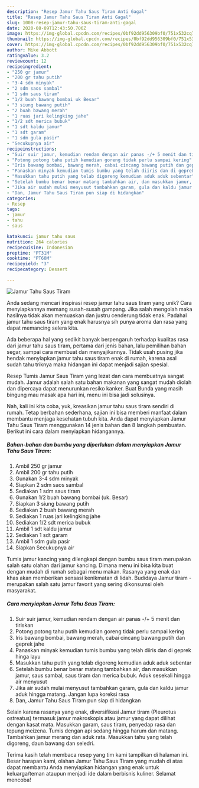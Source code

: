 ```yaml
---
description: "Resep Jamur Tahu Saus Tiram Anti Gagal"
title: "Resep Jamur Tahu Saus Tiram Anti Gagal"
slug: 1008-resep-jamur-tahu-saus-tiram-anti-gagal
date: 2020-08-09T12:43:50.706Z
image: https://img-global.cpcdn.com/recipes/0bf92dd956309bf0/751x532cq70/jamur-tahu-saus-tiram-foto-resep-utama.jpg
thumbnail: https://img-global.cpcdn.com/recipes/0bf92dd956309bf0/751x532cq70/jamur-tahu-saus-tiram-foto-resep-utama.jpg
cover: https://img-global.cpcdn.com/recipes/0bf92dd956309bf0/751x532cq70/jamur-tahu-saus-tiram-foto-resep-utama.jpg
author: Mike Abbott
ratingvalue: 3.2
reviewcount: 12
recipeingredient:
- "250 gr jamur"
- "200 gr tahu putih"
- "3-4 sdm minyak"
- "2 sdm saos sambal"
- "1 sdm saus tiram"
- "1/2 buah bawang bombai uk Besar"
- "3 siung bawang putih"
- "2 buah bawang merah"
- "1 ruas jari kelingking jahe"
- "1/2 sdt merica bubuk"
- "1 sdt kaldu jamur"
- "1 sdt garam"
- "1 sdm gula pasir"
- "Secukupnya air"
recipeinstructions:
- "Suir suir jamur, kemudian rendam dengan air panas -/+ 5 menit dan tiriskan"
- "Potong potong tahu putih kemudian goreng tidak perlu sampai kering"
- "Iris bawang bombai, bawang merah, cabai cincang bawang putih dan geprek jahe"
- "Panaskan minyak kemudian tumis bumbu yang telah diiris dan di geprek hinga layu"
- "Masukkan tahu putih yang telab digoreng kemudian aduk aduk sebentar"
- "Setelah bumbu benar benar matang tambahkan air, dan masukkan jamur, saus sambal, saus tiram dan merica bubuk. Aduk sesekali hingga air menyusut"
- "Jika air sudah mulai menyusut tambahkan garam, gula dan kaldu jamur aduk hingga matang. Jangan lupa koreksi rasa"
- "Dan, Jamur Tahu Saus Tiram pun siap di hidangkan"
categories:
- Resep
tags:
- jamur
- tahu
- saus

katakunci: jamur tahu saus 
nutrition: 264 calories
recipecuisine: Indonesian
preptime: "PT31M"
cooktime: "PT60M"
recipeyield: "3"
recipecategory: Dessert

---
```



![Jamur Tahu Saus Tiram](https://img-global.cpcdn.com/recipes/0bf92dd956309bf0/751x532cq70/jamur-tahu-saus-tiram-foto-resep-utama.jpg)

Anda sedang mencari inspirasi resep jamur tahu saus tiram yang unik? Cara menyiapkannya memang susah-susah gampang. Jika salah mengolah maka hasilnya tidak akan memuaskan dan justru cenderung tidak enak. Padahal jamur tahu saus tiram yang enak harusnya sih punya aroma dan rasa yang dapat memancing selera kita.

Ada beberapa hal yang sedikit banyak berpengaruh terhadap kualitas rasa dari jamur tahu saus tiram, pertama dari jenis bahan, lalu pemilihan bahan segar, sampai cara membuat dan menyajikannya. Tidak usah pusing jika hendak menyiapkan jamur tahu saus tiram enak di rumah, karena asal sudah tahu triknya maka hidangan ini dapat menjadi sajian spesial.

Resep Tumis Jamur Saus Tiram yang lezat dan cara membuatnya sangat mudah. Jamur adalah salah satu bahan makanan yang sangat mudah diolah dan dipercaya dapat menurunkan resiko kanker. Buat Bunda yang masih bingung mau masak apa hari ini, menu ini bisa jadi solusinya.


Nah, kali ini kita coba, yuk, kreasikan jamur tahu saus tiram sendiri di rumah. Tetap berbahan sederhana, sajian ini bisa memberi manfaat dalam membantu menjaga kesehatan tubuh kita. Anda dapat menyiapkan Jamur Tahu Saus Tiram menggunakan 14 jenis bahan dan 8 langkah pembuatan. Berikut ini cara dalam menyiapkan hidangannya.

<!--inarticleads1-->

##### Bahan-bahan dan bumbu yang diperlukan dalam menyiapkan Jamur Tahu Saus Tiram:

1. Ambil 250 gr jamur
1. Ambil 200 gr tahu putih
1. Gunakan 3-4 sdm minyak
1. Siapkan 2 sdm saos sambal
1. Sediakan 1 sdm saus tiram
1. Gunakan 1/2 buah bawang bombai (uk. Besar)
1. Siapkan 3 siung bawang putih
1. Sediakan 2 buah bawang merah
1. Sediakan 1 ruas jari kelingking jahe
1. Sediakan 1/2 sdt merica bubuk
1. Ambil 1 sdt kaldu jamur
1. Sediakan 1 sdt garam
1. Ambil 1 sdm gula pasir
1. Siapkan Secukupnya air


Tumis jamur kancing yang dilengkapi dengan bumbu saus tiram merupakan salah satu olahan dari jamur kancing. Dimana menu ini bisa kita buat dengan mudah di rumah sebagai menu makan. Rasanya yang enak dan khas akan memberikan sensasi kenikmatan di lidah. Budidaya Jamur tiram - merupakan salah satu jamur favorit yang sering dikonsumsi oleh masyarakat. 

<!--inarticleads2-->

##### Cara menyiapkan Jamur Tahu Saus Tiram:

1. Suir suir jamur, kemudian rendam dengan air panas -/+ 5 menit dan tiriskan
1. Potong potong tahu putih kemudian goreng tidak perlu sampai kering
1. Iris bawang bombai, bawang merah, cabai cincang bawang putih dan geprek jahe
1. Panaskan minyak kemudian tumis bumbu yang telah diiris dan di geprek hinga layu
1. Masukkan tahu putih yang telab digoreng kemudian aduk aduk sebentar
1. Setelah bumbu benar benar matang tambahkan air, dan masukkan jamur, saus sambal, saus tiram dan merica bubuk. Aduk sesekali hingga air menyusut
1. Jika air sudah mulai menyusut tambahkan garam, gula dan kaldu jamur aduk hingga matang. Jangan lupa koreksi rasa
1. Dan, Jamur Tahu Saus Tiram pun siap di hidangkan


Selain karena rasanya yang enak, diversifikasi Jamur tiram (Pleurotus ostreatus) termasuk jamur makroskopis atau jamur yang dapat dilihat dengan kasat mata. Masukkan garam, saus tiram, penyedap rasa dan tepung meizena. Tumis dengan api sedang hingga harum dan matang. Tambahkan jamur merang dan aduk rata. Masukkan tahu yang telah digoreng, daun bawang dan seledri. 

Terima kasih telah membaca resep yang tim kami tampilkan di halaman ini. Besar harapan kami, olahan Jamur Tahu Saus Tiram yang mudah di atas dapat membantu Anda menyiapkan hidangan yang enak untuk keluarga/teman ataupun menjadi ide dalam berbisnis kuliner. Selamat mencoba!
